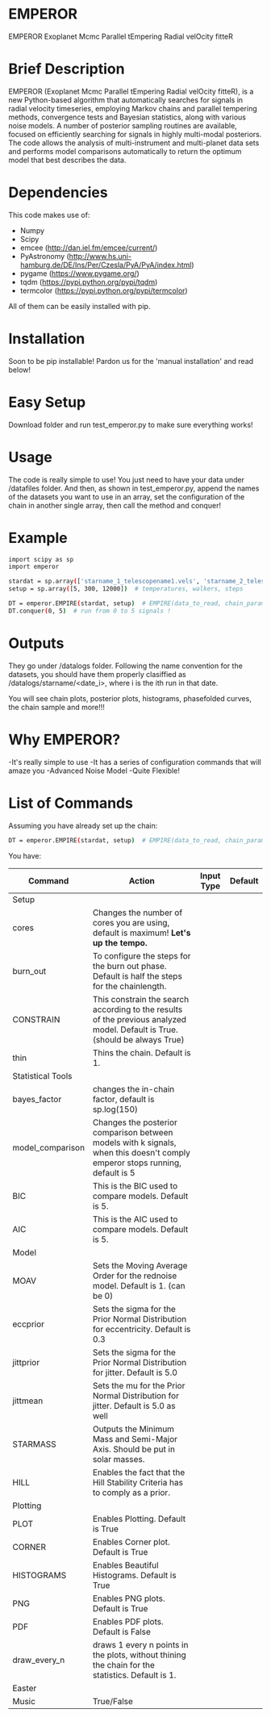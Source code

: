 # EMPEROR
EMPEROR Exoplanet Mcmc Parallel tEmpering Radial velOcity fitteR

# Brief Description

EMPEROR (Exoplanet Mcmc Parallel tEmpering Radial velOcity fitteR), is a new Python-based algorithm that automatically searches for signals in radial velocity timeseries, employing Markov chains and parallel tempering methods, convergence 
tests and Bayesian statistics, along with various noise models.  A number of posterior sampling routines are available, focused on efficiently searching for signals in highly multi-modal posteriors.  The code allows the analysis of multi-instrument and multi-planet data sets and performs model comparisons automatically to return the optimum model that best describes the data.

# Dependencies
This code makes use of:
  - Numpy
  - Scipy
  - emcee (http://dan.iel.fm/emcee/current/)
  - PyAstronomy (http://www.hs.uni-hamburg.de/DE/Ins/Per/Czesla/PyA/PyA/index.html)
  - pygame (https://www.pygame.org/)
  - tqdm (https://pypi.python.org/pypi/tqdm)
  - termcolor (https://pypi.python.org/pypi/termcolor)

All of them can be easily installed with pip.

# Installation
Soon to be pip installable! Pardon us for the 'manual installation' and read below!

# Easy Setup
Download folder and run test_emperor.py to make sure everything works!

# Usage
The code is really simple to use! You just need to have your data under /datafiles folder.
And then, as shown in test_emperor.py, append the names of the datasets you want to use in an array, set the configuration of the chain in another single array, then call the method and conquer!

# Example
```sh
import scipy as sp
import emperor

stardat = sp.array(['starname_1_telescopename1.vels', 'starname_2_telescopename2.vels'])
setup = sp.array([5, 300, 12000])  # temperatures, walkers, steps

DT = emperor.EMPIRE(stardat, setup)  # EMPIRE(data_to_read, chain_parameters)
DT.conquer(0, 5)  # run from 0 to 5 signals !
```

# Outputs
They go under /datalogs folder. Following the name convention for the datasets, you should have them properly clasiffied as /datalogs/starname/<date_i>, where i is the ith run in that date.

You will see chain plots, posterior plots, histograms, phasefolded curves, the chain sample and more!!! 

# Why EMPEROR?

  -It's really simple to use
  -It has a series of configuration commands that will amaze you
  -Advanced Noise Model
  -Quite Flexible!
  
# List of Commands
Assuming  you have already set up the chain:
```sh
DT = emperor.EMPIRE(stardat, setup)  # EMPIRE(data_to_read, chain_parameters)
```
You have:

| Command           | Action                                                                                                                       | Input Type | Default |
|-------------------|------------------------------------------------------------------------------------------------------------------------------|------------|---------|
| Setup             |                                                                                                                              |            |         |
| cores             | Changes the number of cores you are using, default is maximum! **Let's up the tempo.**                                       |            |         |
| burn_out          | To configure the steps for the burn out phase. Default is half the steps for the chainlength.                                |            |         |
| CONSTRAIN         | This constrain the search according to the results of the previous analyzed model. Default is True. (should be always True)  |            |         |
| thin              | Thins the chain. Default is 1.                                                                                               |            |         |
| Statistical Tools |                                                                                                                              |            |         |
| bayes_factor      | changes the in-chain factor, default is sp.log(150)                                                                          |            |         |
| model_comparison  | Changes the posterior comparison between models with k signals, when this doesn't comply emperor stops running, default is 5 |            |         |
| BIC               | This is the BIC used to compare models. Default is 5.                                                                        |            |         |
| AIC               | This is the AIC used to compare models. Default is 5.                                                                        |            |         |
| Model             |                                                                                                                              |            |         |
| MOAV              | Sets the Moving Average Order for the rednoise model. Default is 1. (can be 0)                                               |            |         |
| eccprior          | Sets the sigma for the Prior Normal Distribution for eccentricity. Default is 0.3                                            |            |         |
| jittprior         | Sets the sigma for the Prior Normal Distribution for jitter. Default is 5.0                                                  |            |         |
| jittmean          | Sets the mu for the Prior Normal Distribution for jitter. Default is 5.0 as well                                             |            |         |
| STARMASS          | Outputs the Minimum Mass and Semi-Major Axis. Should be put in solar masses.                                                 |            |         |
| HILL              | Enables the fact that the Hill Stability Criteria has to comply as a prior.                                                  |            |         |
| Plotting          |                                                                                                                              |            |         |
| PLOT              | Enables Plotting. Default is True                                                                                            |            |         |
| CORNER            | Enables Corner plot. Default is True                                                                                         |            |         |
| HISTOGRAMS        | Enables Beautiful Histograms. Default is True                                                                                |            |         |
| PNG               | Enables PNG plots. Default is True                                                                                           |            |         |
| PDF               | Enables PDF plots. Default is False                                                                                          |            |         |
| draw_every_n      | draws 1 every n points in the plots, without thining the chain for the statistics. Default is 1.                             |            |         |
| Easter            |                                                                                                                              |            |         |
| Music              | True/False                                                                                                                  |            |         |

